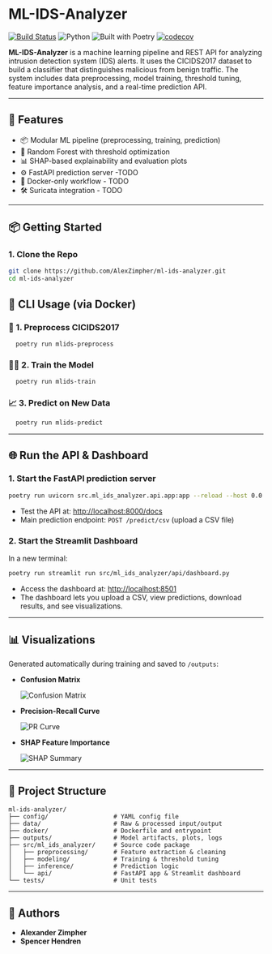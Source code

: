 # ML-IDS-Analyzer

[![Build Status](https://github.com/AlexZimpher/ml-ids-analyzer/actions/workflows/ci.yml/badge.svg)](https://github.com/AlexZimpher/ml-ids-analyzer/actions/workflows/ci.yml)
![Python](https://img.shields.io/badge/python-3.11-blue.svg)
![Built with Poetry](https://img.shields.io/badge/Built%20with-Poetry-612C63.svg?logo=python&logoColor=white)
[![codecov](https://codecov.io/gh/AlexZimpher/ml-ids-analyzer/graph/badge.svg?token=DMYGFS3OEO)](https://codecov.io/gh/AlexZimpher/ml-ids-analyzer)

**ML-IDS-Analyzer** is a machine learning pipeline and REST API for analyzing intrusion detection system (IDS) alerts. It uses the CICIDS2017 dataset to build a classifier that distinguishes malicious from benign traffic. The system includes data preprocessing, model training, threshold tuning, feature importance analysis, and a real-time prediction API.

---

## 🚀 Features

- 📦 Modular ML pipeline (preprocessing, training, prediction)
- 🧠 Random Forest with threshold optimization
- 📊 SHAP-based explainability and evaluation plots
- ⚙️ FastAPI prediction server -TODO
- 🐳 Docker-only workflow - TODO
- 🛠️ Suricata integration - TODO

---

## 📦 Getting Started

### 1. Clone the Repo
```bash
git clone https://github.com/AlexZimpher/ml-ids-analyzer.git
cd ml-ids-analyzer
```

## 🧪 CLI Usage (via Docker)

### 🧼 1. Preprocess CICIDS2017
```bash
  poetry run mlids-preprocess
```

### 🏋️‍♂️ 2. Train the Model
```bash
  poetry run mlids-train
```

### 📈 3. Predict on New Data
```bash
  poetry run mlids-predict 
```

---

## 🌐 Run the API & Dashboard

### 1. Start the FastAPI prediction server

```bash
poetry run uvicorn src.ml_ids_analyzer.api.app:app --reload --host 0.0.0.0 --port 8000
```

- Test the API at: [http://localhost:8000/docs](http://localhost:8000/docs)
- Main prediction endpoint: `POST /predict/csv` (upload a CSV file)

### 2. Start the Streamlit Dashboard

In a new terminal:

```bash
poetry run streamlit run src/ml_ids_analyzer/api/dashboard.py
```

- Access the dashboard at: [http://localhost:8501](http://localhost:8501)
- The dashboard lets you upload a CSV, view predictions, download results, and see visualizations.

---

## 📊 Visualizations

Generated automatically during training and saved to `/outputs`:

- **Confusion Matrix**
 
  ![Confusion Matrix](outputs/Random_Forest_tuned_confusion_matrix.png)
- **Precision-Recall Curve**

  ![PR Curve](outputs/precision_recall_curve.png)
- **SHAP Feature Importance**

  ![SHAP Summary](outputs/shap_summary.png)

---

## 📁 Project Structure

```
ml-ids-analyzer/
├── config/                  # YAML config file
├── data/                    # Raw & processed input/output
├── docker/                  # Dockerfile and entrypoint
├── outputs/                 # Model artifacts, plots, logs
├── src/ml_ids_analyzer/     # Source code package
│   ├── preprocessing/       # Feature extraction & cleaning
│   ├── modeling/            # Training & threshold tuning
│   ├── inference/           # Prediction logic
│   └── api/                 # FastAPI app & Streamlit dashboard
└── tests/                   # Unit tests
```

---

## 👥 Authors

- **Alexander Zimpher**
- **Spencer Hendren**
